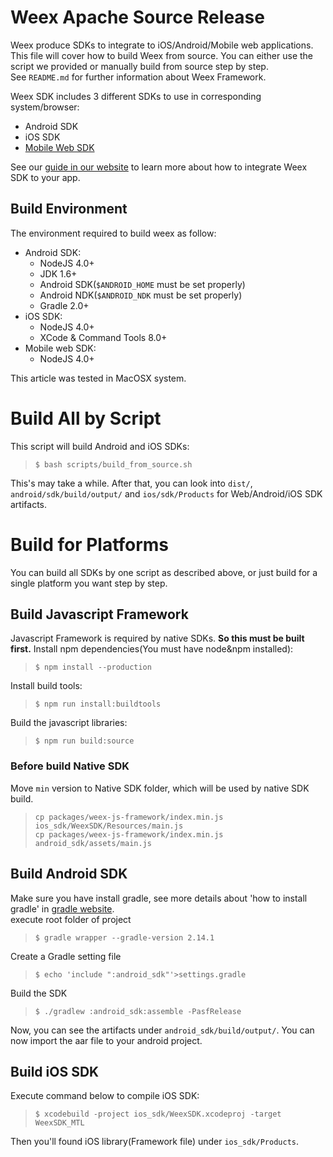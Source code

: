 # Weex Apache Source Release   
Weex produce SDKs to integrate to iOS/Android/Mobile web applications. This file will cover how to build Weex from source. You can either use the script we provided or manually build from source step by step.   
See `README.md` for further information about Weex Framework.

Weex SDK includes 3 different SDKs to use in corresponding system/browser:
* Android SDK
* iOS SDK
* [Mobile Web SDK](https://github.com/weexteam/weex-vue-render)

See our [guide in our website](http://weex.apache.org/guide/integrate-to-your-app.html) to learn more about how to integrate Weex SDK to your app.

## Build Environment
The environment required to build weex as follow:
* Android SDK:
    * NodeJS 4.0+
    * JDK 1.6+
    * Android SDK(`$ANDROID_HOME` must be set properly)
    * Android NDK(`$ANDROID_NDK` must be set properly)
    * Gradle 2.0+
* iOS SDK:
    * NodeJS 4.0+
    * XCode & Command Tools 8.0+
* Mobile web SDK:
    * NodeJS 4.0+

This article was tested in MacOSX system.

# Build All by Script

This script will build Android and iOS SDKs:   
> `$ bash scripts/build_from_source.sh`

This's may take a while. After that, you can look into `dist/`, `android/sdk/build/output/` and `ios/sdk/Products` for Web/Android/iOS SDK artifacts.

# Build for Platforms

You can build all SDKs by one script as described above, or just build for a single platform you want step by step.

## Build Javascript Framework
Javascript Framework is required by native SDKs. **So this must be built first.**
Install npm dependencies(You must have node&npm installed):
> `$ npm install --production`

Install build tools:
> `$ npm run install:buildtools`

Build the javascript libraries:
> `$ npm run build:source`

### Before build Native SDK
Move `min` version to Native SDK folder, which will be used by native SDK build.   
> `cp packages/weex-js-framework/index.min.js ios_sdk/WeexSDK/Resources/main.js`   
> `cp packages/weex-js-framework/index.min.js android_sdk/assets/main.js`

## Build Android SDK    
Make sure you have install gradle, see more details about 'how to install gradle' in [gradle website](https://gradle.org/install).   
execute root folder of project   
> `$ gradle wrapper --gradle-version 2.14.1`   

Create a Gradle setting file
> `$ echo 'include ":android_sdk"'>settings.gradle`

Build the SDK
> `$ ./gradlew :android_sdk:assemble -PasfRelease`

Now, you can see the artifacts under `android_sdk/build/output/`.
You can now import the aar file to your android project.

## Build iOS SDK
Execute command below to compile iOS SDK:
> `$ xcodebuild -project ios_sdk/WeexSDK.xcodeproj -target WeexSDK_MTL`

Then you'll found iOS library(Framework file) under `ios_sdk/Products`.
